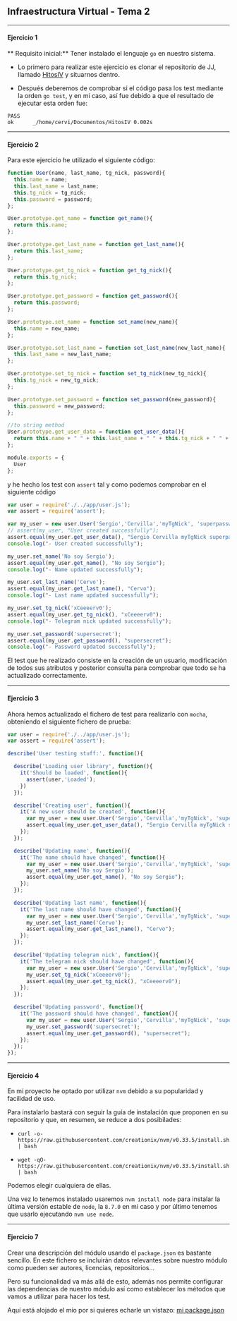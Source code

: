 ## Infraestructura Virtual - **Tema 2**
___
#### Ejercicio 1
** Requisito inicial:** Tener instalado el lenguaje `go` en nuestro sistema.

- Lo primero para realizar este ejercicio es clonar el repositorio de JJ, llamado [HitosIV](https://github.com/JJ/HitosIV) y situarnos dentro.

- Después deberemos de comprobar si el código pasa los test mediante la orden `go test`, y en mi caso, así fue debido a que el resultado de ejecutar esta orden fue:
```
PASS
ok  	_/home/cervi/Documentos/HitosIV	0.002s
```

___
#### Ejercicio 2

Para este ejercicio he utilizado el siguiente código:
```js
function User(name, last_name, tg_nick, password){
  this.name = name;
  this.last_name = last_name;
  this.tg_nick = tg_nick;
  this.password = password;
};

User.prototype.get_name = function get_name(){
  return this.name;
};

User.prototype.get_last_name = function get_last_name(){
  return this.last_name;
};

User.prototype.get_tg_nick = function get_tg_nick(){
  return this.tg_nick;
};

User.prototype.get_password = function get_password(){
  return this.password;
};

User.prototype.set_name = function set_name(new_name){
  this.name = new_name;
};

User.prototype.set_last_name = function set_last_name(new_last_name){
  this.last_name = new_last_name;
};

User.prototype.set_tg_nick = function set_tg_nick(new_tg_nick){
  this.tg_nick = new_tg_nick;
};

User.prototype.set_password = function set_password(new_password){
  this.password = new_password;
};

//to string method
User.prototype.get_user_data = function get_user_data(){
  return this.name + " " + this.last_name + " " + this.tg_nick + " " + this.password;
};

module.exports = {
  User
};

```
 y he hecho los test con `assert` tal y como podemos comprobar en el siguiente código

 ```js
 var user = require('./../app/user.js');
 var assert = require('assert');

 var my_user = new user.User('Sergio','Cervilla','myTgNick', 'superpassword');
 // assert(my_user, "User created successfully");
 assert.equal(my_user.get_user_data(), "Sergio Cervilla myTgNick superpassword");
 console.log("- User created successfully");

 my_user.set_name('No soy Sergio');
 assert.equal(my_user.get_name(), "No soy Sergio");
 console.log("- Name updated successfully");

 my_user.set_last_name('Cervo');
 assert.equal(my_user.get_last_name(), "Cervo");
 console.log("- Last name updated successfully");

 my_user.set_tg_nick('xCeeeerv0');
 assert.equal(my_user.get_tg_nick(), "xCeeeerv0");
 console.log("- Telegram nick updated successfully");

 my_user.set_password('supersecret');
 assert.equal(my_user.get_password(), "supersecret");
 console.log("- Password updated successfully");

 ```

 El test que he realizado consiste en la creación de un usuario, modificación de todos sus atributos y posterior consulta para comprobar que todo se ha actualizado correctamente.

___

#### Ejercicio 3

Ahora hemos actualizado el fichero de test para realizarlo con `mocha`, obteniendo el siguiente fichero de prueba:
```js
var user = require('./../app/user.js');
var assert = require('assert');

describe('User testing stuff:', function(){

  describe('Loading user library', function(){
    it('Should be loaded', function(){
      assert(user,'Loaded');
    })
  });

  describe('Creating user', function(){
    it('A new user should be created', function(){
      var my_user = new user.User('Sergio','Cervilla','myTgNick', 'superpassword');
      assert.equal(my_user.get_user_data(), "Sergio Cervilla myTgNick superpassword");
    });
  });

  describe('Updating name', function(){
    it('The name should have changed', function(){
      var my_user = new user.User('Sergio','Cervilla','myTgNick', 'superpassword');
      my_user.set_name('No soy Sergio');
      assert.equal(my_user.get_name(), "No soy Sergio");
    });
  });

  describe('Updating last name', function(){
    it('The last name should have changed', function(){
      var my_user = new user.User('Sergio','Cervilla','myTgNick', 'superpassword');
      my_user.set_last_name('Cervo');
      assert.equal(my_user.get_last_name(), "Cervo");
    });
  });

  describe('Updating telegram nick', function(){
    it('The telegram nick should have changed', function(){
      var my_user = new user.User('Sergio','Cervilla','myTgNick', 'superpassword');
      my_user.set_tg_nick('xCeeeerv0');
      assert.equal(my_user.get_tg_nick(), "xCeeeerv0");
    });
  });

  describe('Updating password', function(){
    it('The password should have changed', function(){
      var my_user = new user.User('Sergio','Cervilla','myTgNick', 'superpassword');
      my_user.set_password('supersecret');
      assert.equal(my_user.get_password(), "supersecret");
    });
  });
});
```
___

#### Ejercicio 4

En mi proyecto he optado por utilizar `nvm` debido a su popularidad y facilidad de uso.

Para instalarlo bastará con seguir la guía de instalación que proponen en su repositorio y que, en resumen, se reduce a dos posibilades:
- `curl -o- https://raw.githubusercontent.com/creationix/nvm/v0.33.5/install.sh | bash`

- `wget -qO- https://raw.githubusercontent.com/creationix/nvm/v0.33.5/install.sh | bash`

Podemos elegir cualquiera de ellas.

Una vez lo tenemos instalado usaremos `nvm install node` para instalar la última versión estable de `node`, la `8.7.0` en mi caso y por último tenemos que usarlo ejecutando `nvm use node`.
___

#### Ejercicio 7

Crear una descripción del módulo usando el `package.json` es bastante sencillo. En este
fichero se incluirán datos relevantes sobre nuestro módulo como pueden ser autores, licencias, repositorios...

Pero su funcionalidad va más allá de esto, además nos permite configurar las dependencias de nuestro módulo así como establecer los métodos que vamos a utilizar para hacer los test.

Aquí está alojado el mío por si quieres echarle un vistazo: [mi package.json](https://github.com/Cerv1/IV-Project/blob/master/package.json)
